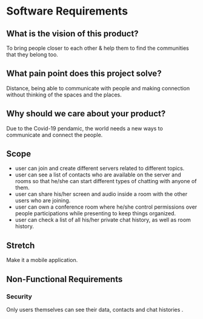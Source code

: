 # Software Requirements

## What is the vision of this product?
To bring people closer to each other & help them to find the communities that they belong too.

## What pain point does this project solve?
Distance, being able to communicate with people and making connection without thinking of the spaces and the places.

## Why should we care about your product?
Due to the Covid-19 pendamic, the world needs a new ways to communicate and connect the people.

## Scope 
* user can join and create different servers related to different topics.
* user can see a list of contacts who are available on the server and rooms so that he/she can start different types of chatting with anyone of them. 
* user can share his/her screen and audio inside a room with the other users who are joining.
* user can own a conference room where he/she control permissions over people participations while presenting to keep things organized.
* user can check a list of all his/her private chat history, as well as room history.


<!-- ## Minimum Viable Product vs
What will your MVP functionality be?
 - Creating chat channels using socket io.

What are your stretch goals? -->

## Stretch
Make it a mobile application.

<!-- Functional Requirements
List the functionality of your product. This will consist of tasks such as the following:

An admin can create and delete user accounts
A user can update their profile information
A user can search all of the products in the inventory
Data Flow
Describe the flow of data in your application. Write out what happens from the time the user begins using the app to the time the user is done with the app. Think about the “Happy Path” of the application. Describe through visuals and text what requests are made, and what data is processed, in addition to any other details about how the user moves through the site. -->

## Non-Functional Requirements 

### Security
Only users themselves can see their data, contacts and chat histories .

